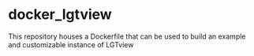 # docker_lgtview
This repository houses a Dockerfile that can be used to build an example and customizable instance of LGTview
